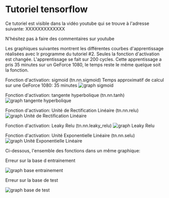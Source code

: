 # Tutoriel tensorflow

Ce tutoriel est visible dans la vidéo youtube qui se trouve à l'adresse suivante:
XXXXXXXXXXXXX

N'hésitez pas à faire des commentaires sur youtube

Les graphiques suivantes montrent les différentes courbes d'apprentissage réalisées avec lr programme du tutoriel #2. Seules la fonction d'activation est changée.
L'apprentissage se fait sur 200 cycles. Cette apprentissage a pris 35 minutes sur un GeForce 1080, le temps reste le même quelque soit la fonction.

Fonction d'activation: sigmoid (tn.nn.sigmoid)
Temps approximatif de calcul sur une GeForce 1080: 35 minutes
![graph sigmoid](https://github.com/L42Project/Tutoriels/blob/master/Tensorflow/tutoriel5/Figure_sigmoid.png)

Fonction d'activation: tangente hyperbolique (tn.nn.tanh)
![graph tangente hyperbolique](https://github.com/L42Project/Tutoriels/blob/master/Tensorflow/tutoriel5/Figure_tanh.png)

Fonction d'activation: Unité de Rectification Linéaire (tn.nn.relu)
![graph Unité de Rectification Linéaire](https://github.com/L42Project/Tutoriels/blob/master/Tensorflow/tutoriel5/Figure_relu.png)

Fonction d'activation: Leaky Relu (tn.nn.leaky_relu)
![graph Leaky Relu](https://github.com/L42Project/Tutoriels/blob/master/Tensorflow/tutoriel5/Figure_leaku_relu.png)

Fonction d'activation: Unité Exponentielle Linéaire (tn.nn.selu)
![graph Unité Exponentielle Linéaire](https://github.com/L42Project/Tutoriels/blob/master/Tensorflow/tutoriel5/Figure_selu.png)

Ci-dessous, l'ensemble des fonctions dans un même graphique:

Erreur sur la base d entrainement

![graph base entrainement](https://github.com/L42Project/Tutoriels/blob/master/Tensorflow/tutoriel5/Figure_all.png)

Erreur sur la base de test

![graph base de test](https://github.com/L42Project/Tutoriels/blob/master/Tensorflow/tutoriel5/Figure_all_2.png)

